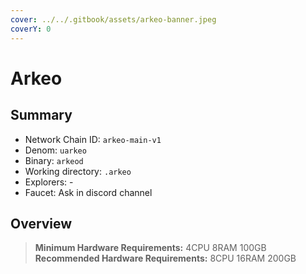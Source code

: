 ```yaml
---
cover: ../../.gitbook/assets/arkeo-banner.jpeg
coverY: 0
---
```


# Arkeo

## Summary

* Network Chain ID: `arkeo-main-v1`
* Denom: `uarkeo`
* Binary: `arkeod`
* Working directory: `.arkeo`
* Explorers: -
* Faucet: Ask in discord channel

## Overview

> **Minimum Hardware Requirements:** 4CPU 8RAM 100GB \
> **Recommended Hardware Requirements:** 8CPU 16RAM 200GB
